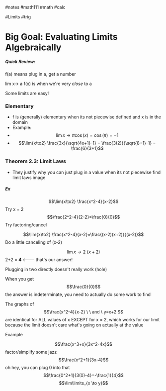 #notes #math111 #math #calc

#Limits #trig 


# Big Goal: Evaluating Limits Algebraically


##### Quick Review:
f(a) means plug in a, get a number

lim x-> a f(x) is when we're very *close* to a

Some limits are easy!

### Elementary
- f is (generally) elementary when its not piecewise defined and x is in the domain
- Example:
- $$\lim{x\to\pi} \cos(x) = \cos(\pi) = -1$$
- $$\lim{x\to2} \frac{3x}{\sqrt{4x+1}-1} = \frac{3(2)}{\sqrt{8+1}-1} = \frac{6}{3+1}$$
### Theorem 2.3: Limit Laws
- They justify why you can just plug in a value when its not piecewise find limit laws image

##### Ex
$$\lim{x\to2} \frac{x^2-4}{x-2}$$
Try x = 2
$$\frac{2^2-4}{2-2}=\frac{0}{0}$$ Try factoring/cancel

$$\lim{x\to2} \frac{x^2-4}{x-2}=\frac{(x-2)(x+2)}{(x-2)}$$
Do a little canceling of (x-2)

$$\lim{x\to2} \ (x+2)$$
2+2 = **4** <--- that's our answer!

Plugging in two directly doesn't really work (hole) 

When you get $$\frac{0}{0}$$
the answer is indeterminate, you need to actually do some work to find

The graphs of$$\frac{x^2-4}{x-2} \ \ and \ y=x+2 $$
are identical for ALL values of x EXCEPT for x = 2, which works for our limit because the limit doesn't care what's going on actually at the value

Example

$$\frac{x^3+x}{3x^2-4x}$$
factor/simplify some jazz
$$\frac{x^2+1}{3x-4}$$
oh hey, you can plug 0 into that$$\frac{0^2+1}{3(0)-4}=-\frac{1}{4}$$
$$\lim\limits_{x \to y}$$